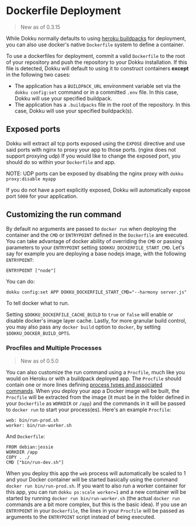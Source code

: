 # Dockerfile Deployment

> New as of 0.3.15

While Dokku normally defaults to using [heroku buildpacks](https://devcenter.heroku.com/articles/buildpacks) for deployment, you can also use docker's native `Dockerfile` system to define a container.

To use a dockerfiles for deployment, commit a valid `Dockerfile` to the root of your repository and push the repository to your Dokku installation. If this file is detected, Dokku will default to using it to construct containers **except** in the following two cases:

- The application has a `BUILDPACK_URL` environment variable set via the `dokku config:set` command or in a committed `.env` file. In this case, Dokku will use your specified buildpack.
- The application has a `.buildpacks` file in the root of the repository. In this case, Dokku will use your specified buildpack(s).

## Exposed ports

Dokku will extract all tcp ports exposed using the `EXPOSE` directive and use said ports with nginx to proxy your app to those ports. (nginx does not support proxying udp) If you would like to change the exposed port, you should do so within your `Dockerfile` and app.

NOTE: UDP ports can be exposed by disabling the nginx proxy with `dokku proxy:disable myapp`

If you do not have a port explicitly exposed, Dokku will automatically expose port `5000` for your application.

## Customizing the run command

By default no arguments are passed to `docker run` when deploying the container and the `CMD` or `ENTRYPOINT` defined in the `Dockerfile` are executed. You can take advantage of docker ability of overriding the `CMD` or passing parameters to your `ENTRYPOINT` setting `$DOKKU_DOCKERFILE_START_CMD`. Let's say for example you are deploying a base nodejs image, with the following `ENTRYPOINT`:

```
ENTRYPOINT ["node"]
```

You can do:

```
dokku config:set APP DOKKU_DOCKERFILE_START_CMD="--harmony server.js"
```

To tell docker what to run.

Setting `$DOKKU_DOCKERFILE_CACHE_BUILD` to `true` or `false` will enable or disable docker's image layer cache. Lastly, for more granular build control, you may also pass any `docker build` option to `docker`, by setting `$DOKKU_DOCKER_BUILD_OPTS`.

### Procfiles and Multiple Processes

> New as of 0.5.0

You can also customize the run command using a `Procfile`, much like you would on Heroku or
with a buildpack deployed app. The `Procfile` should contain one or more lines defining [process
types and associated commands](https://devcenter.heroku.com/articles/procfile#declaring-process-types).
When you deploy your app a Docker image will be built, the `Procfile` will be extracted from the image
(it must be in the folder defined in your `Dockerfile` as `WORKDIR` or `/app`) and the commands
in it will be passed to `docker run` to start your process(es). Here's an example `Procfile`:

```
web: bin/run-prod.sh
worker: bin/run-worker.sh
```

And `Dockerfile`:

```
FROM debian:jessie
WORKDIR /app
COPY . ./
CMD ["bin/run-dev.sh"]
```

When you deploy this app the `web` process will automatically be scaled to 1 and your Docker container
will be started basically using the command `docker run bin/run-prod.sh`. If you want to also run
a worker container for this app, you can run `dokku ps:scale worker=1` and a new container will be
started by running `docker run bin/run-worker.sh` (the actual `docker run` commands are a bit more
complex, but this is the basic idea). If you use an `ENTRYPOINT` in your `Dockerfile`, the lines
in your `Procfile` will be passed as arguments to the `ENTRYPOINT` script instead of being executed.
